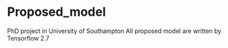 # Proposed_model
PhD project in University of Southampton
All proposed model are written by Tensorflow 2.7
